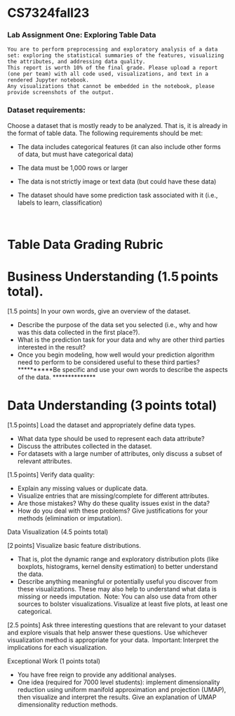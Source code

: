 # CS7324fall23

### Lab Assignment One: Exploring Table Data  


    You are to perform preprocessing and exploratory analysis of a data set: exploring the statistical summaries of the features, visualizing the attributes, and addressing data quality.
    This report is worth 10% of the final grade. Please upload a report (one per team) with all code used, visualizations, and text in a rendered Jupyter notebook. 
    Any visualizations that cannot be embedded in the notebook, please provide screenshots of the output. 



### Dataset requirements: 
Choose a dataset that is mostly ready to be analyzed. That is, it is already in the format of table data. The following requirements should be met: 

- The data includes categorical features (it can also include other forms of data, but must have categorical data) 

- The data must be 1,000 rows or larger 

- The data is not strictly image or text data (but could have these data) 

- The dataset should have some prediction task associated with it (i.e., labels to learn, classification) 

  

# Table Data Grading Rubric 

# Business Understanding (1.5 points total).    

[1.5 points] In your own words, give an overview of the dataset.
- Describe the purpose of the data set you selected (i.e., why and how was this data collected in the first place?).
- What is the prediction task for your data and why are other third parties interested in the result? 
- Once you begin modeling, how well would your prediction algorithm need to perform to be considered useful to these third parties? 
**********Be specific and use your own words to describe the aspects of the data. **************

# Data Understanding (3 points total) 

[1.5 points] Load the dataset and appropriately define data types. 
- What data type should be used to represent each data attribute? 
- Discuss the attributes collected in the dataset. 
- For datasets with a large number of attributes, only discuss a subset of relevant attributes.   

[1.5 points] Verify data quality: 
- Explain any missing values or duplicate data. 
- Visualize entries that are missing/complete for different attributes. 
- Are those mistakes? Why do these quality issues exist in the data? 
- How do you deal with these problems? Give justifications for your methods (elimination or imputation).   

Data Visualization (4.5 points total) 

[2 points] Visualize basic feature distributions. 
- That is, plot the dynamic range and exploratory distribution plots (like boxplots, histograms, kernel density estimation) to better understand the data. 
- Describe anything meaningful or potentially useful you discover from these visualizations. These may also help to understand what data is missing or needs imputation. 
Note: You can also use data from other sources to bolster visualizations. Visualize at least five plots, at least one categorical.  

[2.5 points] Ask three interesting questions that are relevant to your dataset and explore visuals that help answer these questions.
Use whichever visualization method is appropriate for your data.  Important: Interpret the implications for each visualization.  


Exceptional Work (1 points total) 
- You have free reign to provide any additional analyses.  
- One idea (required for 7000 level students): implement dimensionality reduction using uniform manifold approximation and projection (UMAP), then visualize and interpret the results. Give an explanation of UMAP dimensionality reduction methods.  

 

 

 
